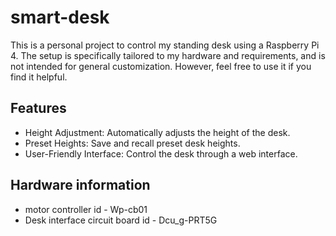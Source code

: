# smart-desk
This is a personal project to control my standing desk using a Raspberry Pi 4. The setup is specifically tailored to my hardware and requirements, and is not intended for general customization. However, feel free to use it if you find it helpful.

## Features

- Height Adjustment: Automatically adjusts the height of the desk.
- Preset Heights: Save and recall preset desk heights.
- User-Friendly Interface: Control the desk through a web interface.


## Hardware information
- motor controller id - Wp-cb01
- Desk interface circuit board id - Dcu_g-PRT5G